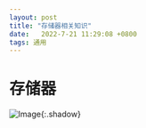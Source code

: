 ```yaml
---
layout: post
title: "存储器相关知识"
date:   2022-7-21 11:29:08 +0800
tags: 通用
---
```


# 存储器

![Image](https://xusenfeng.github.io/myimages/19.jpg){:.shadow}

